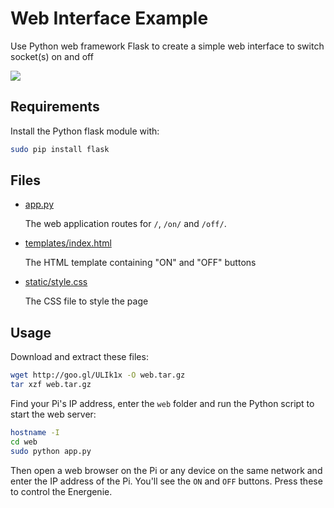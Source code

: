 # Web Interface Example

Use Python web framework Flask to create a simple web interface to switch socket(s) on and off

![](images/web.png)

## Requirements

Install the Python flask module with:

```bash
sudo pip install flask
```

## Files

- [app.py](https://github.com/bennuttall/energenie/blob/master/examples/advanced/web/app.py)

   The web application routes for `/`, `/on/` and `/off/`.

- [templates/index.html](https://github.com/bennuttall/energenie/blob/master/examples/advanced/web/templates/index.html)

    The HTML template containing "ON" and "OFF" buttons

- [static/style.css](https://github.com/bennuttall/energenie/blob/master/examples/advanced/web/static/style.css)

    The CSS file to style the page

## Usage

Download and extract these files:

```bash
wget http://goo.gl/ULIk1x -O web.tar.gz
tar xzf web.tar.gz
```

Find your Pi's IP address, enter the `web` folder and run the Python script to start the web server:

```bash
hostname -I
cd web
sudo python app.py
```

Then open a web browser on the Pi or any device on the same network and enter the IP address of the Pi. You'll see the `ON` and `OFF` buttons. Press these to control the Energenie.
